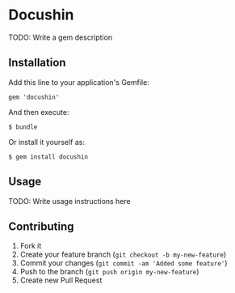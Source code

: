 # Docushin

TODO: Write a gem description

## Installation

Add this line to your application's Gemfile:

    gem 'docushin'

And then execute:

    $ bundle

Or install it yourself as:

    $ gem install docushin

## Usage

TODO: Write usage instructions here

## Contributing

1. Fork it
2. Create your feature branch (`git checkout -b my-new-feature`)
3. Commit your changes (`git commit -am 'Added some feature'`)
4. Push to the branch (`git push origin my-new-feature`)
5. Create new Pull Request
